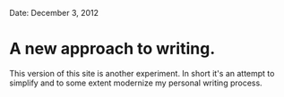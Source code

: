 Date: December 3, 2012

# A new approach to writing.
This version of this site is another experiment. In short it's an attempt to simplify and to some extent modernize my personal writing process. 

